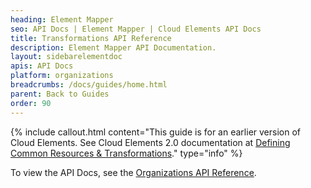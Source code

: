 ```yaml
---
heading: Element Mapper
seo: API Docs | Element Mapper | Cloud Elements API Docs
title: Transformations API Reference
description: Element Mapper API Documentation.
layout: sidebarelementdoc
apis: API Docs
platform: organizations
breadcrumbs: /docs/guides/home.html
parent: Back to Guides
order: 90
---
```


{% include callout.html content="This guide is for an earlier version of Cloud Elements. See Cloud Elements 2.0 documentation at <a href=../../guides/common-resources/index.html>Defining Common Resources & Transformations</a>." type="info" %}

To view the API Docs, see the <a href=../../guides/common-resources/api-documentation.html>Organizations API Reference</a>.
